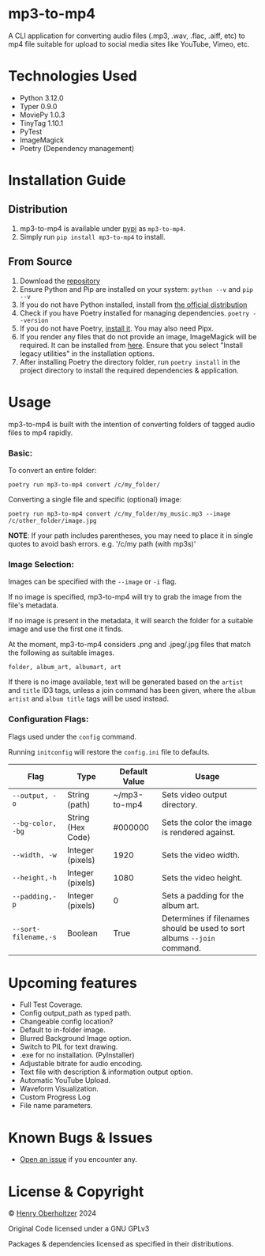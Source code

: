 # mp3-to-mp4

A CLI application for converting audio files (.mp3, .wav, .flac, .aiff, etc) to mp4 file suitable for upload to social media sites like YouTube, Vimeo, etc.

# Technologies Used

- Python 3.12.0
- Typer 0.9.0
- MoviePy 1.0.3
- TinyTag 1.10.1
- PyTest
- ImageMagick
- Poetry (Dependency management)

# Installation Guide

## Distribution
1. mp3-to-mp4 is available under [pypi](htts://pypi.org) as `mp3-to-mp4`.
2. Simply run `pip install mp3-to-mp4` to install.

## From Source
1. Download the [repository](https://github.com/henry-oberholtzer/mp3-to-mp4.git)
2. Ensure Python and Pip are installed on your system: `python --v` and `pip --v`
3. If you do not have Python installed, install from [the official distribution](https://www.python.org/downloads/)
4. Check if you have Poetry installed for managing dependencies. `poetry --version`
5. If you do not have Poetry, [install it](https://python-poetry.org/docs/). You may also need Pipx.
6. If you render any files that do not provide an image, ImageMagick will be required. It can be installed from [here](https://imagemagick.org/script/download.php). Ensure that you select "Install legacy utilities" in the installation options.
7. After installing Poetry the directory folder, run `poetry install` in the project directory to install the required dependencies & application.

# Usage

mp3-to-mp4 is built with the intention of converting folders of tagged audio files to mp4 rapidly.

### Basic:

To convert an entire folder:

```
poetry run mp3-to-mp4 convert /c/my_folder/
```

Converting a single file and specific (optional) image:

```
poetry run mp3-to-mp4 convert /c/my_folder/my_music.mp3 --image /c/other_folder/image.jpg
```

**NOTE**: If your path includes parentheses, you may need to place it in single quotes to avoid bash errors. e.g. '/c/my path (with mp3s)'

### Image Selection:

Images can be specified with the `--image` or `-i` flag.

If no image is specified, mp3-to-mp4 will try to grab the image from the file's metadata.

If no image is present in the metadata, it will search the folder for a suitable image and use the first one it finds.

At the moment, mp3-to-mp4 considers .png and .jpeg/.jpg files that match the following as suitable images.

`folder, album_art, albumart, art`

If there is no image available, text will be generated based on the `artist` and `title` ID3 tags, unless a join command has been given, where the `album artist` and `album title` tags will be used instead.

### Configuration Flags:

Flags used under the `config` command.

Running `initconfig` will restore the `config.ini` file to defaults.

| Flag                 | Type              | Default Value | Usage                                                                   |
| -------------------- | ----------------- | ------------- | ----------------------------------------------------------------------- |
| `--output, -o`       | String (path)     | ~/mp3-to-mp4  | Sets video output directory.                                            |
| `--bg-color, -bg`    | String (Hex Code) | #000000       | Sets the color the image is rendered against.                           |
| `--width, -w`        | Integer (pixels)  | 1920          | Sets the video width.                                                   |
| `--height,-h`        | Integer (pixels)  | 1080          | Sets the video height.                                                  |
| `--padding,-p`       | Integer (pixels)  | 0             | Sets a padding for the album art.                                       |
| `--sort-filename,-s` | Boolean           | True          | Determines if filenames should be used to sort albums `--join` command. |

# Upcoming features

- Full Test Coverage.
- Config output_path as typed path.
- Changeable config location?
- Default to in-folder image.
- Blurred Background Image option.
- Switch to PIL for text drawing.
- .exe for no installation. (PyInstaller)
- Adjustable bitrate for audio encoding.
- Text file with description & information output option.
- Automatic YouTube Upload.
- Waveform Visualization.
- Custom Progress Log
- File name parameters.

# Known Bugs & Issues

- [Open an issue](https://github.com/henry-oberholtzer/mp3-to-mp4/issues) if you encounter any.

# License & Copyright

© [Henry Oberholtzer](https://www.henryoberholtzer.com) 2024

Original Code licensed under a GNU GPLv3

Packages & dependencies licensed as specified in their distributions.
